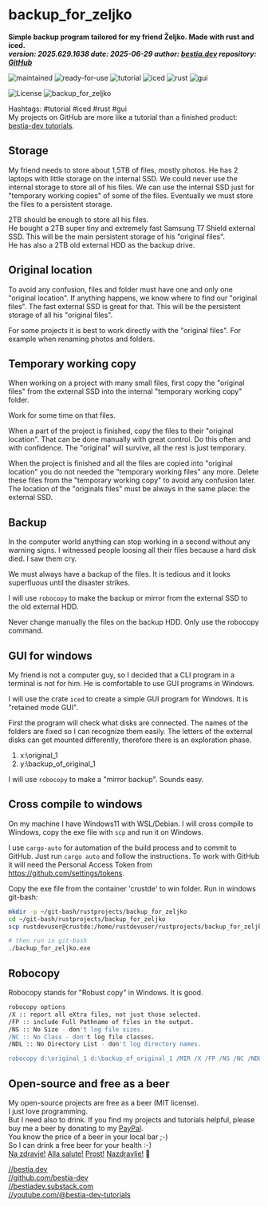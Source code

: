 <!-- markdownlint-disable MD041 -->
[//]: # (auto_md_to_doc_comments segment start A)

# backup_for_zeljko

[//]: # (auto_cargo_toml_to_md start)

**Simple backup program tailored for my friend Željko. Made with rust and iced.**  
***version: 2025.629.1638 date: 2025-06-29 author: [bestia.dev](https://bestia.dev) repository: [GitHub](https://github.com/bestia-dev/backup_for_zeljko)***

 ![maintained](https://img.shields.io/badge/maintained-green)
 ![ready-for-use](https://img.shields.io/badge/ready_for_use-green)
 ![tutorial](https://img.shields.io/badge/tutorial-orange)
 ![iced](https://img.shields.io/badge/iced-orange)
 ![rust](https://img.shields.io/badge/rust-orange)
 ![gui](https://img.shields.io/badge/gui-orange)

[//]: # (auto_cargo_toml_to_md end)

 ![License](https://img.shields.io/badge/license-MIT-blue.svg)
 ![backup_for_zeljko](https://bestia.dev/webpage_hit_counter/get_svg_image/2117022954.svg)

Hashtags: #tutorial #iced #rust #gui  
My projects on GitHub are more like a tutorial than a finished product: [bestia-dev tutorials](https://github.com/bestia-dev/tutorials_rust_wasm).

## Storage

My friend needs to store about 1,5TB of files, mostly photos.
He has 2 laptops with little storage on the internal SSD. We could never use the internal storage to store all of his files. We can use the internal SSD just for "temporary working copies" of some of the files. Eventually we must store the files to a persistent storage.

2TB should be enough to store all his files.  
He bought a 2TB super tiny and extremely fast Samsung T7 Shield external SSD. This will be the main persistent storage of his "original files".  
He has also a 2TB old external HDD as the backup drive.  

## Original location

To avoid any confusion, files and folder must have one and only one "original location".  If anything happens, we know where to find our "original files". The fast external SSD is great for that. This will be the persistent storage of all his "original files".

For some projects it is best to work directly with the "original files". For example when renaming photos and folders.

## Temporary working copy

When working on a project with many small files, first copy the "original files" from the external SSD into the internal "temporary working copy" folder.  

Work for some time on that files.  

When a part of the project is finished, copy the files to their "original location". That can be done manually with great control. Do this often and with confidence. The "original" will survive, all the rest is just temporary.

When the project is finished and all the files are copied into "original location" you do not needed the "temporary working files" any more. Delete these files from the "temporary working copy" to avoid any confusion later. The location of the "originals files" must be always in the same place: the external SSD.

## Backup

In the computer world anything can stop working in a second without any warning signs. I witnessed people loosing all their files because a hard disk died. I saw them cry.

We must always have a backup of the files. It is tedious and it looks superfluous until the disaster strikes.

I will use `robocopy` to make the backup or mirror from the external SSD to the old external HDD.

Never change manually the files on the backup HDD. Only use the robocopy command.

## GUI for windows

My friend is not a computer guy, so I decided that a CLI program in a terminal is not for him. He is comfortable to use GUI programs in Windows.

I will use the crate `iced` to create a simple GUI program for Windows. It is "retained mode GUI".

First the program will check what disks are connected. The names of the folders are fixed so I can recognize them easily. The letters of the external disks can get mounted differently, therefore there is an exploration phase.

1. x:\original_1
2. y:\backup_of_original_1

I will use `robocopy` to make a "mirror backup". Sounds easy.

## Cross compile to windows

On my machine I have Windows11 with WSL/Debian. I will cross compile to Windows, copy the exe file with `scp` and run it on Windows.  

I use `cargo-auto` for automation of the build process and to commit to GitHub. Just run `cargo auto` and follow the instructions. To work with GitHub it will need the Personal Access Token from <https://github.com/settings/tokens>.  

Copy the exe file from the container 'crustde' to win folder. Run in windows git-bash:

```bash
mkdir -p ~/git-bash/rustprojects/backup_for_zeljko
cd ~/git-bash/rustprojects/backup_for_zeljko
scp rustdevuser@crustde:/home/rustdevuser/rustprojects/backup_for_zeljko/target/x86_64-pc-windows-gnu/release/backup_for_zeljko.exe /c/Users/Luciano/git-bash/rustprojects/backup_for_zeljko/

# then run in git-bash
./backup_for_zeljko.exe
```

## Robocopy

Robocopy stands for "Robust copy" in Windows. It is good.  


```bash
robocopy options
/X :: report all eXtra files, not just those selected.
/FP :: include Full Pathname of files in the output.
/NS :: No Size - don't log file sizes.
/NC :: No Class - don't log file classes.
/NDL :: No Directory List - don't log directory names.

robocopy d:\original_1 d:\backup_of_original_1 /MIR /X /FP /NS /NC /NDL

```

## Open-source and free as a beer

My open-source projects are free as a beer (MIT license).  
I just love programming.  
But I need also to drink. If you find my projects and tutorials helpful, please buy me a beer by donating to my [PayPal](https://paypal.me/LucianoBestia).  
You know the price of a beer in your local bar ;-)  
So I can drink a free beer for your health :-)  
[Na zdravje!](https://translate.google.com/?hl=en&sl=sl&tl=en&text=Na%20zdravje&op=translate) [Alla salute!](https://dictionary.cambridge.org/dictionary/italian-english/alla-salute) [Prost!](https://dictionary.cambridge.org/dictionary/german-english/prost) [Nazdravlje!](https://matadornetwork.com/nights/how-to-say-cheers-in-50-languages/) 🍻

[//bestia.dev](https://bestia.dev)  
[//github.com/bestia-dev](https://github.com/bestia-dev)  
[//bestiadev.substack.com](https://bestiadev.substack.com)  
[//youtube.com/@bestia-dev-tutorials](https://youtube.com/@bestia-dev-tutorials)  

[//]: # (auto_md_to_doc_comments segment end A)
